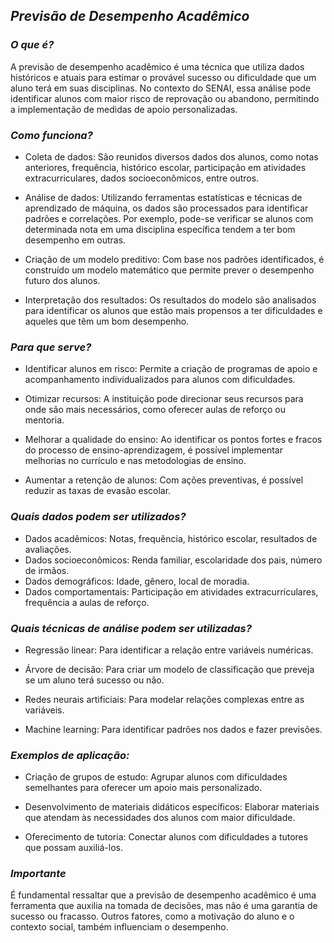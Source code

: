 ## *Previsão de Desempenho Acadêmico*


### _O que é?_

A previsão de desempenho acadêmico é uma técnica que utiliza dados históricos e atuais para estimar o provável sucesso ou dificuldade que um aluno terá em suas disciplinas. No contexto do SENAI, essa análise pode identificar alunos com maior risco de reprovação ou abandono, permitindo a implementação de medidas de apoio personalizadas.

### _Como funciona?_

- Coleta de dados: São reunidos diversos dados dos alunos, como notas anteriores, frequência, histórico escolar, participação em atividades extracurriculares, dados socioeconômicos, entre outros.

- Análise de dados: Utilizando ferramentas estatísticas e técnicas de aprendizado de máquina, os dados são processados para identificar padrões e correlações. Por exemplo, pode-se verificar se alunos com determinada nota em uma disciplina específica tendem a ter bom desempenho em outras.


- Criação de um modelo preditivo: Com base nos padrões identificados, é construído um modelo matemático que permite prever o desempenho futuro dos alunos.

- Interpretação dos resultados: Os resultados do modelo são analisados para identificar os alunos que estão mais propensos a ter dificuldades e aqueles que têm um bom desempenho.

### _Para que serve?_

- Identificar alunos em risco: Permite a criação de programas de apoio e acompanhamento individualizados para alunos com dificuldades.

- Otimizar recursos: A instituição pode direcionar seus recursos para onde são mais necessários, como oferecer aulas de reforço ou mentoria.

- Melhorar a qualidade do ensino: Ao identificar os pontos fortes e fracos do processo de ensino-aprendizagem, é possível implementar melhorias no currículo e nas metodologias de ensino.

- Aumentar a retenção de alunos: Com ações preventivas, é possível reduzir as taxas de evasão escolar.

### _Quais dados podem ser utilizados?_

- Dados acadêmicos: Notas, frequência, histórico escolar, resultados de avaliações.
- Dados socioeconômicos: Renda familiar, escolaridade dos pais, número de irmãos.
- Dados demográficos: Idade, gênero, local de moradia.
- Dados comportamentais: Participação em atividades extracurriculares, frequência a aulas de reforço.
  
### _Quais técnicas de análise podem ser utilizadas?_

- Regressão linear: Para identificar a relação entre variáveis numéricas.

- Árvore de decisão: Para criar um modelo de classificação que preveja se um aluno terá sucesso ou não.

- Redes neurais artificiais: Para modelar relações complexas entre as variáveis.

- Machine learning: Para identificar padrões nos dados e fazer previsões.

### _Exemplos de aplicação:_

- Criação de grupos de estudo: Agrupar alunos com dificuldades semelhantes para oferecer um apoio mais personalizado.

- Desenvolvimento de materiais didáticos específicos: Elaborar materiais que atendam às necessidades dos alunos com maior dificuldade.

- Oferecimento de tutoria: Conectar alunos com dificuldades a tutores que possam auxiliá-los.

### _Importante_ 

É fundamental ressaltar que a previsão de desempenho acadêmico é uma ferramenta que auxilia na tomada de decisões, mas não é uma garantia de sucesso ou fracasso. Outros fatores, como a motivação do aluno e o contexto social, também influenciam o desempenho.
